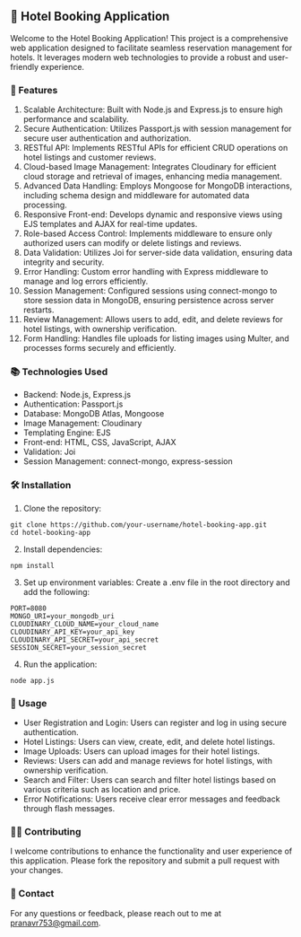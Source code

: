 ## 🏨 Hotel Booking Application
Welcome to the Hotel Booking Application! This project is a comprehensive web application designed to facilitate seamless reservation management for hotels. It leverages modern web technologies to provide a robust and user-friendly experience.

### 🚀 Features
1. Scalable Architecture: Built with Node.js and Express.js to ensure high performance and scalability.
2. Secure Authentication: Utilizes Passport.js with session management for secure user authentication and authorization.
3. RESTful API: Implements RESTful APIs for efficient CRUD operations on hotel listings and customer reviews.
4. Cloud-based Image Management: Integrates Cloudinary for efficient cloud storage and retrieval of images, enhancing media management.
5. Advanced Data Handling: Employs Mongoose for MongoDB interactions, including schema design and middleware for automated data processing.
6. Responsive Front-end: Develops dynamic and responsive views using EJS templates and AJAX for real-time updates.
7. Role-based Access Control: Implements middleware to ensure only authorized users can modify or delete listings and reviews.
8. Data Validation: Utilizes Joi for server-side data validation, ensuring data integrity and security.
9. Error Handling: Custom error handling with Express middleware to manage and log errors efficiently.
10. Session Management: Configured sessions using connect-mongo to store session data in MongoDB, ensuring persistence across server restarts.
11. Review Management: Allows users to add, edit, and delete reviews for hotel listings, with ownership verification.
12. Form Handling: Handles file uploads for listing images using Multer, and processes forms securely and efficiently.

### 📚 Technologies Used
- Backend: Node.js, Express.js
- Authentication: Passport.js
- Database: MongoDB Atlas, Mongoose
- Image Management: Cloudinary
- Templating Engine: EJS
- Front-end: HTML, CSS, JavaScript, AJAX
- Validation: Joi
- Session Management: connect-mongo, express-session
  
### 🛠️ Installation
1. Clone the repository:

```
git clone https://github.com/your-username/hotel-booking-app.git
cd hotel-booking-app
```
2. Install dependencies:

```
npm install
```
3. Set up environment variables:
Create a .env file in the root directory and add the following:
```
PORT=8080
MONGO_URI=your_mongodb_uri
CLOUDINARY_CLOUD_NAME=your_cloud_name
CLOUDINARY_API_KEY=your_api_key
CLOUDINARY_API_SECRET=your_api_secret
SESSION_SECRET=your_session_secret
```
4. Run the application:
```
node app.js
```
### 📄 Usage
- User Registration and Login: Users can register and log in using secure authentication.
- Hotel Listings: Users can view, create, edit, and delete hotel listings.
- Image Uploads: Users can upload images for their hotel listings.
- Reviews: Users can add and manage reviews for hotel listings, with ownership verification.
- Search and Filter: Users can search and filter hotel listings based on various criteria such as location and price.
- Error Notifications: Users receive clear error messages and feedback through flash messages.
  
### 🧑‍💻 Contributing
I welcome contributions to enhance the functionality and user experience of this application. Please fork the repository and submit a pull request with your changes.

### 📧 Contact
For any questions or feedback, please reach out to me at pranavr753@gmail.com.
